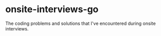 # onsite-interviews-go
The coding problems and solutions that I've encountered during onsite interviews.
